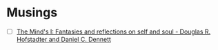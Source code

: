 # Musings

  - [ ] [The Mind's I: Fantasies and reflections on self and soul - Douglas R. Hofstadter and Daniel C. Dennett](https://en.wikipedia.org/wiki/The_Mind%27s_I)
